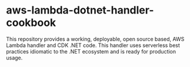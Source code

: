# aws-lambda-dotnet-handler-cookbook
This repository provides a working, deployable, open source based, AWS Lambda handler and CDK .NET code. This handler uses serverless best practices idiomatic to the .NET ecosystem and is ready for production usage.

